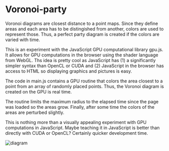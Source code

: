 # Voronoi-party

Voronoi diagrams are closest distance to a point maps. Since they define areas
and each area has to be distingished from another, colors are used to represent
those. Thus, a perfect party diagram is created if the colors are varied with
time.

This is an experiment with the JavaScript GPU computational library gpu.js. It
allows for GPU computations in the browser using the shader language from
WebGL. Ths idea is pretty cool as JavaScript has (1) a significantly simpler
syntax than OpenCL or CUDA and (2) JavaScript in the browser has access to HTML
so displaying graphics and pictures is easy.

The code in main.js contains a GPU routine that colors the area closest to a
point from an array of randomly placed points. Thus, the Voronoi diagram is
created on the GPU is real time.

The routine limits the maximum radius to the elapsed time since the page was
loaded so the areas grow. Finally, after some time the colors of the areas are
perturbed slightly.

This is nothing more than a visually appealing experiment with GPU computations
in JavaScript. Maybe teaching it in JavaScript is better than directly with
CUDA or OpenCL? Certainly quicker development time.

![diagram](https://upload.wikimedia.org/wikipedia/commons/thumb/5/54/Euclidean_Voronoi_diagram.svg/512px-Euclidean_Voronoi_diagram.svg.png "Voronoi Diagram from Wikipedia")
